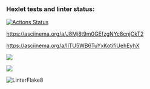 ### Hexlet tests and linter status:
[![Actions Status](https://github.com/KermittheFroggg/python-project-lvl2/workflows/hexlet-check/badge.svg)](https://github.com/KermittheFroggg/python-project-lvl2/actions)

https://asciinema.org/a/J8Mj8t9m0GEfzgNYc8cnjCkT2

https://asciinema.org/a/IlTU5WB6TuYxKotifiUehEyhX

<a href="https://codeclimate.com/github/KermittheFroggg/python-project-lvl2/maintainability"><img src="https://api.codeclimate.com/v1/badges/01c52cc0deddb7ffb9cd/maintainability" /></a>

<a href="https://codeclimate.com/github/KermittheFroggg/python-project-lvl2/test_coverage"><img src="https://api.codeclimate.com/v1/badges/01c52cc0deddb7ffb9cd/test_coverage" /></a>

![LinterFlake8](https://github.com/KermittheFroggg/python-project-lvl2/actions/workflows/Lint.yml/badge.svg)